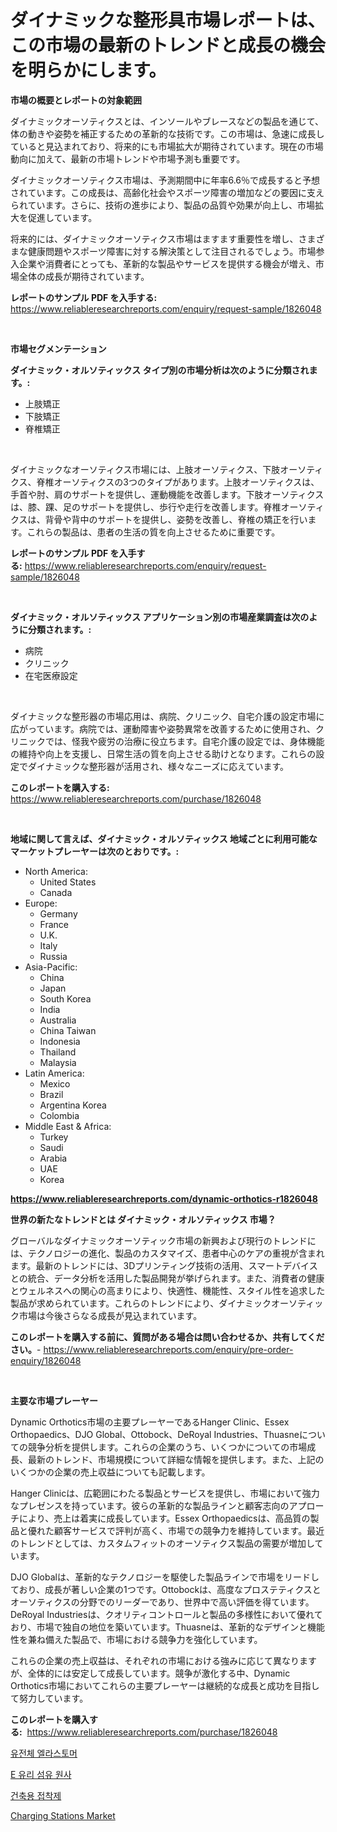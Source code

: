 <p><h1>ダイナミックな整形具市場レポートは、この市場の最新のトレンドと成長の機会を明らかにします。</h1></p><p><strong>市場の概要とレポートの対象範囲</strong></p>
<p><p>ダイナミックオーソティクスとは、インソールやブレースなどの製品を通じて、体の動きや姿勢を補正するための革新的な技術です。この市場は、急速に成長していると見込まれており、将来的にも市場拡大が期待されています。現在の市場動向に加えて、最新の市場トレンドや市場予測も重要です。</p><p>ダイナミックオーソティクス市場は、予測期間中に年率6.6％で成長すると予想されています。この成長は、高齢化社会やスポーツ障害の増加などの要因に支えられています。さらに、技術の進歩により、製品の品質や効果が向上し、市場拡大を促進しています。</p><p>将来的には、ダイナミックオーソティクス市場はますます重要性を増し、さまざまな健康問題やスポーツ障害に対する解決策として注目されるでしょう。市場参入企業や消費者にとっても、革新的な製品やサービスを提供する機会が増え、市場全体の成長が期待されています。</p></p>
<p><strong>レポートのサンプル PDF を入手する:</strong> <a href="https://www.reliableresearchreports.com/enquiry/request-sample/1826048">https://www.reliableresearchreports.com/enquiry/request-sample/1826048</a></p>
<p>&nbsp;</p>
<p><strong>市場セグメンテーション</strong></p>
<p><strong>ダイナミック・オルソティックス タイプ別の市場分析は次のように分類されます。:</strong></p>
<p><ul><li>上肢矯正</li><li>下肢矯正</li><li>脊椎矯正</li></ul></p>
<p>&nbsp;</p>
<p><p>ダイナミックなオーソティクス市場には、上肢オーソティクス、下肢オーソティクス、脊椎オーソティクスの3つのタイプがあります。上肢オーソティクスは、手首や肘、肩のサポートを提供し、運動機能を改善します。下肢オーソティクスは、膝、踝、足のサポートを提供し、歩行や走行を改善します。脊椎オーソティクスは、背骨や背中のサポートを提供し、姿勢を改善し、脊椎の矯正を行います。これらの製品は、患者の生活の質を向上させるために重要です。</p></p>
<p><strong>レポートのサンプル PDF を入手する:</strong>&nbsp;<a href="https://www.reliableresearchreports.com/enquiry/request-sample/1826048">https://www.reliableresearchreports.com/enquiry/request-sample/1826048</a></p>
<p>&nbsp;</p>
<p><strong> ダイナミック・オルソティックス アプリケーション別の市場産業調査は次のように分類されます。:</strong></p>
<p><ul><li>病院</li><li>クリニック</li><li>在宅医療設定</li></ul></p>
<p>&nbsp;</p>
<p><p>ダイナミックな整形器の市場応用は、病院、クリニック、自宅介護の設定市場に広がっています。病院では、運動障害や姿勢異常を改善するために使用され、クリニックでは、怪我や疲労の治療に役立ちます。自宅介護の設定では、身体機能の維持や向上を支援し、日常生活の質を向上させる助けとなります。これらの設定でダイナミックな整形器が活用され、様々なニーズに応えています。</p></p>
<p><strong>このレポートを購入する:</strong>&nbsp; <a href="https://www.reliableresearchreports.com/purchase/1826048">https://www.reliableresearchreports.com/purchase/1826048</a></p>
<p>&nbsp;</p>
<p><strong>地域に関して言えば、ダイナミック・オルソティックス 地域ごとに利用可能なマーケットプレーヤーは次のとおりです。:</strong></p>
<p><ul>
    <li>
        North America:
        <ul>
            <li>United States</li>
            <li>Canada</li>
        </ul>
    </li>
    <li>
        Europe:
        <ul>
            <li>Germany</li>
            <li>France</li>
            <li>U.K.</li>
            <li>Italy</li>
            <li>Russia</li>
        </ul>
    </li>
    <li>
        Asia-Pacific:
        <ul>
            <li>China</li>
            <li>Japan</li>
            <li>South Korea</li>
            <li>India</li>
            <li>Australia</li>
            <li>China Taiwan</li>
            <li>Indonesia</li>
            <li>Thailand</li>
            <li>Malaysia</li>
        </ul>
    </li>
    <li>
        Latin America:
        <ul>
            <li>Mexico</li>
            <li>Brazil</li>
            <li>Argentina Korea</li>
            <li>Colombia</li>
        </ul>
    </li>
    <li>
        Middle East & Africa:
        <ul>
            <li>Turkey</li>
            <li>Saudi</li>
            <li>Arabia</li>
            <li>UAE</li>
            <li>Korea</li>
        </ul>
    </li>
    </ul></p>
<p><strong><a href="https://www.reliableresearchreports.com/dynamic-orthotics-r1826048">https://www.reliableresearchreports.com/dynamic-orthotics-r1826048</a></strong>&nbsp;</p>
<p><strong>世界の新たなトレンドとは ダイナミック・オルソティックス 市場？</strong></p>
<p><p>グローバルなダイナミックオーソティック市場の新興および現行のトレンドには、テクノロジーの進化、製品のカスタマイズ、患者中心のケアの重視が含まれます。最新のトレンドには、3Dプリンティング技術の活用、スマートデバイスとの統合、データ分析を活用した製品開発が挙げられます。また、消費者の健康とウェルネスへの関心の高まりにより、快適性、機能性、スタイル性を追求した製品が求められています。これらのトレンドにより、ダイナミックオーソティック市場は今後さらなる成長が見込まれています。</p></p>
<p><strong>このレポートを購入する前に、質問がある場合は問い合わせるか、共有してください。</strong>- <a href="https://www.reliableresearchreports.com/enquiry/pre-order-enquiry/1826048">https://www.reliableresearchreports.com/enquiry/pre-order-enquiry/1826048</a></p>
<p>&nbsp;</p>
<p><strong>主要な市場プレーヤー</strong></p>
<p><p>Dynamic Orthotics市場の主要プレーヤーであるHanger Clinic、Essex Orthopaedics、DJO Global、Ottobock、DeRoyal Industries、Thuasneについての競争分析を提供します。これらの企業のうち、いくつかについての市場成長、最新のトレンド、市場規模について詳細な情報を提供します。また、上記のいくつかの企業の売上収益についても記載します。</p><p>Hanger Clinicは、広範囲にわたる製品とサービスを提供し、市場において強力なプレゼンスを持っています。彼らの革新的な製品ラインと顧客志向のアプローチにより、売上は着実に成長しています。Essex Orthopaedicsは、高品質の製品と優れた顧客サービスで評判が高く、市場での競争力を維持しています。最近のトレンドとしては、カスタムフィットのオーソティクス製品の需要が増加しています。</p><p>DJO Globalは、革新的なテクノロジーを駆使した製品ラインで市場をリードしており、成長が著しい企業の1つです。Ottobockは、高度なプロステティクスとオーソティクスの分野でのリーダーであり、世界中で高い評価を得ています。DeRoyal Industriesは、クオリティコントロールと製品の多様性において優れており、市場で独自の地位を築いています。Thuasneは、革新的なデザインと機能性を兼ね備えた製品で、市場における競争力を強化しています。</p><p>これらの企業の売上収益は、それぞれの市場における強みに応じて異なりますが、全体的には安定して成長しています。競争が激化する中、Dynamic Orthotics市場においてこれらの主要プレーヤーは継続的な成長と成功を目指して努力しています。</p></p>
<p><strong>このレポートを購入する:</strong>&nbsp;&nbsp;<a href="https://www.reliableresearchreports.com/purchase/1826048">https://www.reliableresearchreports.com/purchase/1826048</a></p>
<p><p><a href="https://medium.com/@travisohan56562023/2024%EB%85%84%EB%B6%80%ED%84%B0-2031%EB%85%84%EA%B9%8C%EC%A7%80%EC%9D%98-%EC%8B%9C%EC%9E%A5-%EB%B6%84%EC%84%9D-%EB%B0%8F-%ED%81%AC%EA%B8%B0-%EC%98%88%EC%B8%A1%EC%9D%B4-%EC%9E%88%EB%8A%94-%EC%A0%84%EA%B8%B0-%EA%B0%80%EC%86%8C%EC%84%B1-%EC%97%98%EB%9D%BC%EC%8A%A4%ED%86%A0%EB%A8%B8-%EC%8B%9C%EC%9E%A5-f908e0565db7">유전체 엘라스토머</a></p><p><a href="https://github.com/rsg307664904/Market-Research-Report-List-1/blob/main/867621529127.md">E 유리 섬유 원사</a></p><p><a href="https://medium.com/@pyscho67867/%EA%B1%B4%EC%84%A4-%EC%A0%91%EC%B0%A9%EC%A0%9C-%EC%8B%9C%EC%9E%A5-%EA%B7%9C%EB%AA%A8-cagr-%ED%8A%B8%EB%A0%8C%EB%93%9C-2024-2030-914466fc8098">건축용 접착제</a></p><p><a href="https://github.com/AKSHATREPORTPRIME/Market-Research-Report-List-4/blob/main/charging-stations-market.md">Charging Stations Market</a></p></p>